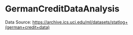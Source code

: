 # GermanCreditDataAnalysis

Data Source: https://archive.ics.uci.edu/ml/datasets/statlog+(german+credit+data)
